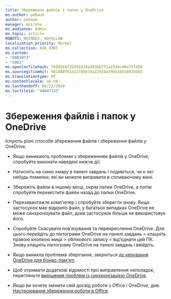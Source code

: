 ```yaml
---
title: Збереження файлів і папок у OneDrive
ms.author: pebaum
author: pebaum
manager: mnirkhe
ms.audience: Admin
ms.topic: article
ROBOTS: NOINDEX, NOFOLLOW
localization_priority: Normal
ms.collection: Adm_O365
ms.custom:
- "9003073"
- "5903"
ms.openlocfilehash: 7b9d56bf2b95b534a4936b7f1a1544c40e75f450
ms.sourcegitcommit: 981880f6141278b87da22924a39bb1bb5892bb83
ms.translationtype: MT
ms.contentlocale: uk-UA
ms.lasthandoff: 06/22/2020
ms.locfileid: "44847133"
---
```

# <a name="saving-files-and-folders-to-onedrive"></a>Збереження файлів і папок у OneDrive

Існують різні способи збереження файлів і збереження файлів у OneDrive.

- Якщо виникають проблеми з збереженням файлів у OneDrive, спробуйте виконати наведені нижче дії.

- Натисніть на синю хмару в панелі завдань і подивіться, чи є які-небудь помилки, які ви можете виправити в спливаючому вікні.
- Збережіть файли в іншому місці, окрім папки OneDrive, а потім спробуйте перемістити файли назад до папки OneDrive.
- Перезавантажте комп'ютер і спробуйте зберегти знову. Якщо застосунок має відкрито файл, у багатьох випадках OneDrive не може синхронізувати файл, доки застосунок більше не використовує його.
- Спробуйте Скасувати пов'язування та перекреслення OneDrive. Для цього перейдіть до піктограми OneDrive на панелі завдань > клацніть правою кнопкою миші > облікового запису > від'єднати цей ПК. Знову клацніть піктограму OneDrive на панелі завдань і ввійдіть.
- Якщо виникла проблема зберігання, зверніться [до керування OneDrive для бізнес-пам'яті](https://support.microsoft.com/office/31519161-059c-4764-b6f8-f5cd29f7fe68).
- Щоб отримати додаткові відомості про виправлення неполадок, перегляньте [вирішення проблем із синхронізацією OneDrive](https://docs.microsoft.com/alchemyinsights/fix-onedrive-sync-issues).  
- Якщо ви хочете змінити свій досвід роботи з Office і OneDrive, див. [Настроювання збереження роботи в Office](https://support.microsoft.com/office/786200a7-f5f2-4d26-a3ae-b78c60dd5d3b).
